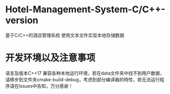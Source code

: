 # Hotel-Management-System-C/C++-version
基于C/C++的酒店管理系统
使用文本文件实现本地存储数据

# 开发环境以及注意事项
语言及版本C++17
兼容各种本地运行环境，若在data文件夹中找不到用户数据，请移步到文件夹cmake-build-debug，考虑到部分编译器的特性，若无法运行程序请在Issues中告知，万分感谢！
